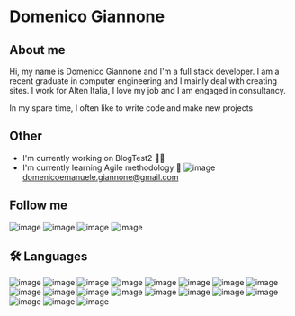 # Domenico Giannone

## About me

Hi, my name is Domenico Giannone and I'm a full stack developer.
I am a recent graduate in computer engineering and I mainly deal with creating sites.
I work for Alten Italia, I love my job and I am engaged in consultancy.

In my spare time, I often like to write code and make new projects

## Other
- I'm currently working on BlogTest2 👩‍💻
- I'm currently learning Agile methodology 🧠
 ![image](https://github.com/Code965/Code965/assets/87176230/1c212b0b-6de6-4ca7-ad0b-2ebb75e5009c)
 domenicoemanuele.giannone@gmail.com

## Follow me
![image](https://github.com/Code965/Code965/assets/87176230/e6f08807-0601-49ef-928a-125c85aeed35)
![image](https://github.com/Code965/Code965/assets/87176230/e1ea594d-77c1-4a0c-9a09-523ec8bb2f83)
![image](https://github.com/Code965/Code965/assets/87176230/3c06740a-e25e-462e-aa5f-6ad57b8a6b80)
![image](https://github.com/Code965/Code965/assets/87176230/08f3b7da-6014-433b-a3df-fedd03b2edf9)


## 🛠 Languages
![image](https://github.com/Code965/Code965/assets/87176230/35cf3cf3-d29b-446a-871a-656f15205832)
![image](https://github.com/Code965/Code965/assets/87176230/b40013e9-d166-459e-b760-f28979905aa3)
![image](https://github.com/Code965/Code965/assets/87176230/099bde25-d6c5-4813-8b62-5c3ad2773007)
![image](https://github.com/Code965/Code965/assets/87176230/fed7b661-3ac2-44ec-9108-0684f2f88e3f)
![image](https://github.com/Code965/Code965/assets/87176230/8a518eba-9031-47b6-89b3-2a43259f7b5f)
![image](https://github.com/Code965/Code965/assets/87176230/7a4b1519-74cb-4e81-84e1-59ad7d05e96a)
![image](https://github.com/Code965/Code965/assets/87176230/fb8bc95d-e1f5-4280-90cc-ecf6f96f6604)
![image](https://github.com/Code965/Code965/assets/87176230/c770352d-7d29-45f3-aaa5-471b73c00ac0)
![image](https://github.com/Code965/Code965/assets/87176230/2b72290c-c1a1-4e0c-b6ab-681daaa49c00)
![image](https://github.com/Code965/Code965/assets/87176230/1e883b72-7cc7-4671-a2a2-97c500f89174)
![image](https://github.com/Code965/Code965/assets/87176230/4f790c2e-e3af-48a0-9a0e-b675f591b8d0)
![image](https://github.com/Code965/Code965/assets/87176230/ae9ca0c9-5bd1-4f08-82b3-cf828c20b898)
![image](https://github.com/Code965/Code965/assets/87176230/574eae2d-928c-400d-9db6-7d6396c93bb4)
![image](https://github.com/Code965/Code965/assets/87176230/29e5247f-f6cc-4869-a8ec-f75445c5f510)
![image](https://github.com/Code965/Code965/assets/87176230/11539644-0ff7-4aff-bd4e-a091f8623f96)
![image](https://github.com/Code965/Code965/assets/87176230/47602a59-0de7-4561-ace2-77b8850f2a3b)
![image](https://github.com/Code965/Code965/assets/87176230/3183829b-8c77-4d37-88dd-f9196e0d8e8b)
![image](https://github.com/Code965/Code965/assets/87176230/ae675db3-2042-49b5-a6d3-cd89caaf8c93)
![image](https://github.com/Code965/Code965/assets/87176230/6d3d03fa-0fa7-4681-8fde-24979cfc965d)

